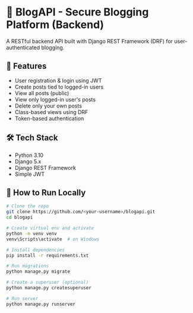 # 📝 BlogAPI - Secure Blogging Platform (Backend)

A RESTful backend API built with Django REST Framework (DRF) for user-authenticated blogging.

## 🔧 Features

- User registration & login using JWT
- Create posts tied to logged-in users
- View all posts (public)
- View only logged-in user's posts
- Delete only your own posts
- Class-based views using DRF
- Token-based authentication

## 🛠 Tech Stack

- Python 3.10
- Django 5.x
- Django REST Framework
- Simple JWT

## 🚀 How to Run Locally

```bash
# Clone the repo
git clone https://github.com/<your-username>/blogapi.git
cd blogapi

# Create virtual env and activate
python -m venv venv
venv\Scripts\activate  # on Windows

# Install dependencies
pip install -r requirements.txt

# Run migrations
python manage.py migrate

# Create a superuser (optional)
python manage.py createsuperuser

# Run server
python manage.py runserver
